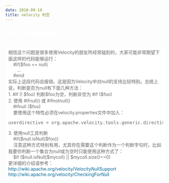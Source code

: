 ```yaml
---
date: 2010-09-19
title: velocity 判空
---
```



<p><span style="font-family: Arial, sans-serif, Helvetica, Tahoma; color: #666666; line-height: 18px;">   <div class="blog_title" style="margin-bottom: 0px; padding-left: 7px; height: 64px;">    <h3 style="font-size: 16px; line-height: 1.5em; margin-top: 0px; margin-right: 0px; margin-bottom: 0.5em; margin-left: 0px; padding-top: 10px; padding-right: 0px; padding-bottom: 0px; padding-left: 0px; color: black;"><a style="color: white; text-decoration: none;" href="http://esteem.iteye.com/blog/249466">Velocity中如何判断null</a></h3>   </div>   <div class="blog_content" style="background-color: white; margin-top: 0px; margin-right: 6px; margin-bottom: 0px; margin-left: 4px; color: #666666; padding: 5px;">    <div id="_mcontent" class="mcontent">     <p style="padding: 0px; margin: 0px;">相信这个问题是很多使用Velocity的朋友所经常碰到的，大家可能非常期望下面这样的代码能够运行：</p>     <p style="padding: 0px; margin: 0px;">&nbsp;&nbsp;&nbsp; #if($foo == null)&nbsp;<br />&nbsp;&nbsp;&nbsp; &nbsp;&nbsp; ...<br />&nbsp;&nbsp;&nbsp; #end</p>     <p style="padding: 0px; margin: 0px;">实际上这段代码会报错。这是因为Velocity中对null的支持比较特别。总统上说，判断是否为null有下面几种方法：</p>     <p style="padding: 0px; margin: 0px;">1. #if (! $foo) 判断$foo为空，判断非空为 #if ($foo)</p>     <p style="padding: 0px; margin: 0px;">2. 使用 #ifnull() 或 #ifnotnull()</p>     <p style="padding: 0px; margin: 0px;">&nbsp;&nbsp;&nbsp; #ifnull ($foo)</p>     <p style="padding: 0px; margin: 0px;">&nbsp;&nbsp;&nbsp; 要使用这个特性必须在velocity.properties文件中加入：</p>     <pre>userdirective = org.apache.velocity.tools.generic.directive.Ifnulluserdirective = org.apache.velocity.tools.generic.directive.Ifnotnull</pre>     <p style="padding: 0px; margin: 0px;">3. 使用null工具判断</p>     <p style="padding: 0px; margin: 0px;">&nbsp;&nbsp;&nbsp; #if($null.isNull($foo))</p>     <p style="padding: 0px; margin: 0px;">&nbsp;&nbsp;&nbsp; 注意这种方式特别有用，尤其你在需要这个判断作为一个判断字句时，比如我要你判断一个集合为null或为空时只能使用这种方式了：</p>     <p style="padding: 0px; margin: 0px;">&nbsp;&nbsp;&nbsp; $if ($null.isNull($mycoll) || $mycoll.size()==0)</p>     <p style="padding: 0px; margin: 0px;">更详细的介绍请参考：</p>     <p style="padding: 0px; margin: 0px;"><a style="color: #006699; text-decoration: none;" href="http://wiki.apache.org/velocity/VelocityNullSupport">http://wiki.apache.org/velocity/VelocityNullSupport<br /></a><a style="color: #006699; text-decoration: none;" href="http://wiki.apache.org/velocity/CheckingForNull">http://wiki.apache.org/velocity/CheckingForNull</a></p>    </div>   </div> </span></p>